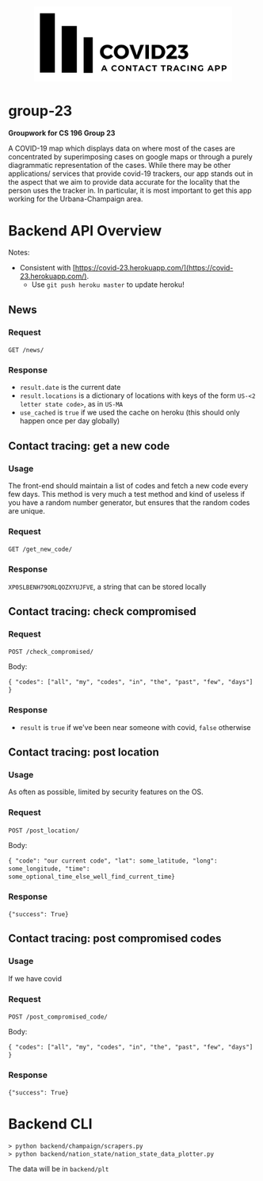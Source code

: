 <p align="center"><img src="frontend/Googlemaps/app/src/main/res/drawable/new_logo.png" width="400" /></p>

# group-23
**Groupwork for CS 196 Group 23**

A COVID-19 map which displays data on where most of the cases are concentrated by superimposing cases on google maps or through a purely diagrammatic representation of the cases.   While there may be other applications/ services that provide covid-19 trackers, our app stands out in the aspect that we aim to provide data accurate for the locality that the person uses the tracker in. In particular, it is most important to get this app working for the Urbana-Champaign area.


# Backend API Overview
Notes:
* Consistent with [https://covid-23.herokuapp.com/](https://covid-23.herokuapp.com/).
    * Use `git push heroku master` to update heroku!

## News
### Request
`GET /news/`
### Response
* `result.date` is the current date
* `result.locations` is a dictionary of locations with keys of the form `US-<2 letter state code>`, as in `US-MA`
* `use_cached` is `true` if we used the cache on heroku (this should only happen once per day globally)

## Contact tracing: get a new code
### Usage
The front-end should maintain a list of codes and fetch a new code every few days. This method is very much a test method and kind of useless if you have a random number generator, but ensures that the random codes are unique.

### Request
`GET /get_new_code/`
### Response
`XP0SLBENH79ORLQOZXYUJFVE`, a string that can be stored locally

## Contact tracing: check compromised
### Request
`POST /check_compromised/`

Body:
```angular2
{ "codes": ["all", "my", "codes", "in", "the", "past", "few", "days"] }
```
### Response
* `result` is `true` if we've been near someone with covid, `false` otherwise

## Contact tracing: post location
### Usage
As often as possible, limited by security features on the OS.

### Request
`POST /post_location/`

Body:
```angular2
{ "code": "our current code", "lat": some_latitude, "long": some_longitude, "time": some_optional_time_else_well_find_current_time}
```
### Response
`{"success": True}`

## Contact tracing: post compromised codes
### Usage
If we have covid

### Request
`POST /post_compromised_code/`

Body:
```angular2
{ "codes": ["all", "my", "codes", "in", "the", "past", "few", "days"] }
```

### Response
`{"success": True}`

# Backend CLI
```
> python backend/champaign/scrapers.py
> python backend/nation_state/nation_state_data_plotter.py
```
The data will be in `backend/plt`
